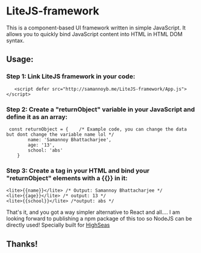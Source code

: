 # LiteJS-framework
This is a component-based UI framework written in simple JavaScript. It allows you to quickly bind JavaScript content into HTML in HTML DOM syntax.

## Usage:
### Step 1: Link LiteJS framework in your code:
```
   <script defer src="http://samannoyb.me/LiteJS-framework/App.js"></script>
```

### Step 2: Create a "returnObject" variable in your JavaScript and define it as an array:
```
 const returnObject = {    /* Example code, you can change the data but dont change the variable name lol */
        name: 'Samannoy Bhattacharjee',
        age: '13',
        school: 'abs'
    }
```
### Step 3: Create a <lite> tag in your HTML and bind your "returnObject" elements with a {{}} in it:
```
<lite>{{name}}</lite> /* Output: Samannoy Bhattacharjee */
<lite>{{age}}</lite> /* output: 13 */
<lite>{{school}}</lite> /*output: abs */
```

That's it, and you got a way simpler alternative to React and all.... I am looking forward to publishing a npm package of this too so NodeJS can be directly used!
Specially built for [HighSeas](https://highseas.hackclub.com/)

## Thanks!

